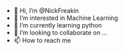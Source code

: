 - 👋 Hi, I’m @NickFreakin
- 👀 I’m interested in Machine Learning
- 🌱 I’m currently learning python
- 💞️ I’m looking to collaborate on ...
- 📫 How to reach me

<!---
NickFreakin/NickFreakin is a ✨ special ✨ repository because its `README.md` (this file) appears on your GitHub profile.
You can click the Preview link to take a look at your changes.
--->
